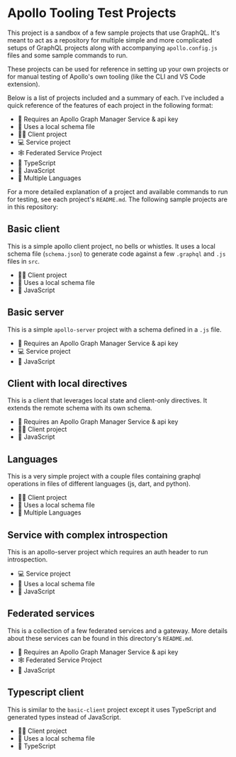 # Apollo Tooling Test Projects

This project is a sandbox of a few sample projects that use GraphQL. It's meant
to act as a repository for multiple simple and more complicated setups of GraphQL
projects along with accompanying `apollo.config.js` files and some sample commands
to run.

These projects can be used for reference in setting up your own projects or for
manual testing of Apollo's own tooling (like the CLI and VS Code extension).

Below is a list of projects included and a summary of each. I've included a quick
reference of the features of each project in the following format:

- 🚀 Requires an Apollo Graph Manager Service & api key
- 📄 Uses a local schema file
- 🏃‍♀ Client project
- 💻 Service project
- 🕸 Federated Service Project
- 📐 TypeScript
- 💪 JavaScript
- 🎉 Multiple Languages

For a more detailed explanation of a project and available commands to run for
testing, see each project's `README.md`. The following sample projects are in
this repository:

## Basic client

This is a simple apollo client project, no bells or whistles. It uses a local
schema file (`schema.json`) to generate code against a few `.graphql` and `.js`
files in `src`.

- 🏃‍♀ Client project
- 📄 Uses a local schema file
- 💪 JavaScript

## Basic server

This is a simple `apollo-server` project with a schema defined in a `.js` file.

- 🚀 Requires an Apollo Graph Manager Service & api key
- 💻 Service project
- 💪 JavaScript

## Client with local directives

This is a client that leverages local state and client-only directives. It extends
the remote schema with its own schema.

- 🚀 Requires an Apollo Graph Manager Service & api key
- 🏃‍♀ Client project
- 💪 JavaScript

## Languages

This is a very simple project with a couple files containing graphql operations
in files of different languages (js, dart, and python).

- 🏃‍♀ Client project
- 📄 Uses a local schema file
- 🎉 Multiple Languages

## Service with complex introspection

This is an apollo-server project which requires an auth header to run introspection.

- 💻 Service project
- 📄 Uses a local schema file
- 💪 JavaScript

## Federated services

This is a collection of a few federated services and a gateway. More details about
these services can be found in this directory's `README.md`.

- 🚀 Requires an Apollo Graph Manager Service & api key
- 🕸 Federated Service Project
- 💪 JavaScript

## Typescript client

This is similar to the `basic-client` project except it uses TypeScript and generated
types instead of JavaScript.

- 🏃‍♀ Client project
- 📄 Uses a local schema file
- 📐 TypeScript
